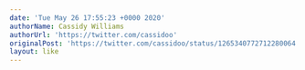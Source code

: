 ```yaml
---
date: 'Tue May 26 17:55:23 +0000 2020'
authorName: Cassidy Williams
authorUrl: 'https://twitter.com/cassidoo'
originalPost: 'https://twitter.com/cassidoo/status/1265340772712280064'
layout: like
---
```

